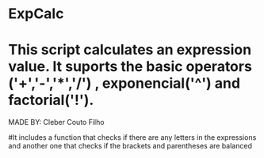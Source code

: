 # ExpCalc
# This script calculates an expression value. It suports the basic operators ('+','-','*','/') , exponencial('^') and factorial('!').
MADE BY: Cleber Couto Filho

#It includes a function that checks if there are any letters in the expressions and another one that checks if the brackets and parentheses are balanced

